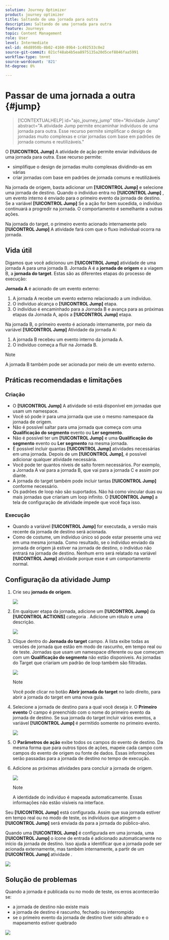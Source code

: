 ```yaml
---
solution: Journey Optimizer
product: journey optimizer
title: Saltando de uma jornada para outra
description: Saltando de uma jornada para outra
feature: Journeys
topic: Content Management
role: User
level: Intermediate
exl-id: 46d8950b-8b02-4160-89b4-1c492533c0e2
source-git-commit: 021cf48ab4b5ea8975135a20d5cef8846faa5991
workflow-type: tm+mt
source-wordcount: '821'
ht-degree: 0%

---
```


# Passar de uma jornada a outra {#jump}

>[!CONTEXTUALHELP]
>id="ajo_journey_jump"
>title="Atividade Jump"
>abstract="A atividade Jump permite encaminhar indivíduos de uma jornada para outra. Esse recurso permite simplificar o design de jornadas muito complexas e criar jornadas com base em padrões de jornada comuns e reutilizáveis."

O **[!UICONTROL Jump]** A atividade de ação permite enviar indivíduos de uma jornada para outra. Esse recurso permite:

* simplifique o design de jornadas muito complexas dividindo-as em várias
* criar jornadas com base em padrões de jornada comuns e reutilizáveis

Na jornada de origem, basta adicionar um **[!UICONTROL Jump]** e selecione uma jornada de destino. Quando o indivíduo entra no **[!UICONTROL Jump]** , um evento interno é enviado para o primeiro evento da jornada de destino. Se a variável **[!UICONTROL Jump]** Se a ação for bem sucedida, o indivíduo continuará a progredir na jornada. O comportamento é semelhante a outras ações.

Na jornada do target, o primeiro evento acionado internamente pelo **[!UICONTROL Jump]** A atividade fará com que o fluxo individual ocorra na jornada.

## Vida útil

Digamos que você adicionou um **[!UICONTROL Jump]** atividade de uma jornada A para uma jornada B. Jornada A é a **jornada de origem** e a viagem B, a **jornada do target**.
Estas são as diferentes etapas do processo de execução:

**Jornada A** é acionado de um evento externo:

1. A jornada A recebe um evento externo relacionado a um indivíduo.
1. O indivíduo alcança o **[!UICONTROL Jump]** etapa.
1. O indivíduo é encaminhado para a Jornada B e avança para as próximas etapas da Jornada A, após a **[!UICONTROL Jump]** etapa.

Na jornada B, o primeiro evento é acionado internamente, por meio da variável **[!UICONTROL Jump]** Atividade da jornada A:

1. A jornada B recebeu um evento interno da jornada A.
1. O indivíduo começa a fluir na Jornada B.

>[!NOTE]
>
>A jornada B também pode ser acionada por meio de um evento externo.

## Práticas recomendadas e limitações

### Criação

* O **[!UICONTROL Jump]** A atividade só está disponível em jornadas que usam um namespace.
* Você só pode ir para uma jornada que use o mesmo namespace da jornada de origem.
* Não é possível saltar para uma jornada que começa com uma **Qualificação do segmento** evento ou **Ler segmento**.
* Não é possível ter um **[!UICONTROL Jump]** e uma **Qualificação do segmento** evento ou **Ler segmento** na mesma jornada.
* É possível incluir quantas **[!UICONTROL Jump]** atividades necessárias em uma jornada. Depois de um **[!UICONTROL Jump]**, é possível adicionar qualquer atividade necessária.
* Você pode ter quantos níveis de salto forem necessários. Por exemplo, a Jornada A vai para a jornada B, que vai para a jornada C e assim por diante.
* A jornada do target também pode incluir tantas **[!UICONTROL Jump]** conforme necessário.
* Os padrões de loop não são suportados. Não há como vincular duas ou mais jornadas que criariam um loop infinito. O **[!UICONTROL Jump]** a tela de configuração de atividade impede que você faça isso.

### Execução

* Quando a variável **[!UICONTROL Jump]** for executada, a versão mais recente da jornada de destino será acionada.
* Como de costume, um indivíduo único só pode estar presente uma vez em uma mesma jornada. Como resultado, se o indivíduo enviado da jornada de origem já estiver na jornada de destino, o indivíduo não entrará na jornada de destino. Nenhum erro será relatado na variável **[!UICONTROL Jump]** atividade porque esse é um comportamento normal.

## Configuração da atividade Jump

1. Crie seu **jornada de origem**.

   ![](assets/jump1.png)

1. Em qualquer etapa da jornada, adicione um **[!UICONTROL Jump]** da **[!UICONTROL ACTIONS]** categoria . Adicione um rótulo e uma descrição.

   ![](assets/jump2.png)

1. Clique dentro do **Jornada do target** campo.
A lista exibe todas as versões de jornada que estão em modo de rascunho, em tempo real ou de teste. Jornadas que usam um namespace diferente ou que começam com um **Qualificação do segmento** não estão disponíveis. As jornadas do Target que criariam um padrão de loop também são filtradas.

   ![](assets/jump3.png)

   >[!NOTE]
   >
   >Você pode clicar no botão **Abrir jornada do target** no lado direito, para abrir a jornada do target em uma nova guia.

1. Selecione a jornada de destino para a qual você deseja ir.
O **Primeiro evento** O campo é preenchido com o nome do primeiro evento da jornada de destino. Se sua jornada do target incluir vários eventos, a variável **[!UICONTROL Jump]** é permitido somente no primeiro evento.

   ![](assets/jump4.png)

1. O **Parâmetros de ação** exibe todos os campos do evento de destino. Da mesma forma que para outros tipos de ações, mapeie cada campo com campos do evento de origem ou fonte de dados. Essas informações serão passadas para a jornada de destino no tempo de execução.
1. Adicione as próximas atividades para concluir a jornada de origem.

   ![](assets/jump5.png)


   >[!NOTE]
   >
   >A identidade do indivíduo é mapeada automaticamente. Essas informações não estão visíveis na interface.

Seu **[!UICONTROL Jump]** está configurada. Assim que sua jornada estiver em tempo real ou no modo de teste, os indivíduos que atingem o **[!UICONTROL Jump]** será enviada da para a jornada do público-alvo.

Quando uma **[!UICONTROL Jump]** é configurada em uma jornada, uma **[!UICONTROL Jump]** o ícone de entrada é adicionado automaticamente no início da jornada de destino. Isso ajuda a identificar que a jornada pode ser acionada externamente, mas também internamente, a partir de um **[!UICONTROL Jump]** atividade .

![](assets/jump7.png)

## Solução de problemas

Quando a jornada é publicada ou no modo de teste, os erros acontecerão se:
* a jornada de destino não existe mais
* a jornada de destino é rascunho, fechado ou interrompido
* se o primeiro evento da jornada de destino tiver sido alterado e o mapeamento estiver quebrado

![](assets/jump6.png)
